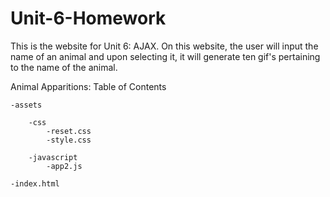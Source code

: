 # Unit-6-Homework
This is the website for Unit 6: AJAX. On this website, the user will input the name of an animal and upon selecting it, it will generate ten gif's pertaining to the name of the animal. 

Animal Apparitions: Table of Contents

    -assets 

        -css
            -reset.css
            -style.css
        
        -javascript
            -app2.js
   
    -index.html

